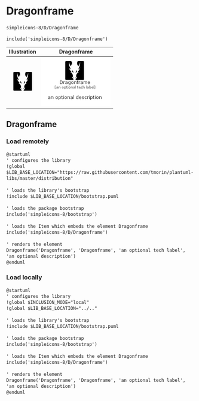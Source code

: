 # Dragonframe


```text
simpleicons-8/D/Dragonframe
```

```text
include('simpleicons-8/D/Dragonframe')
```



| Illustration | Dragonframe |
| :---: | :---: |
| ![illustration for Illustration](../../simpleicons-8/D/Dragonframe.png) | ![illustration for Dragonframe](../../simpleicons-8/D/Dragonframe.Local.png) |




## Dragonframe

### Load remotely
```plantuml
@startuml
' configures the library
!global $LIB_BASE_LOCATION="https://raw.githubusercontent.com/tmorin/plantuml-libs/master/distribution"

' loads the library's bootstrap
!include $LIB_BASE_LOCATION/bootstrap.puml

' loads the package bootstrap
include('simpleicons-8/bootstrap')

' loads the Item which embeds the element Dragonframe
include('simpleicons-8/D/Dragonframe')

' renders the element
Dragonframe('Dragonframe', 'Dragonframe', 'an optional tech label', 'an optional description')
@enduml
```

### Load locally
```plantuml
@startuml
' configures the library
!global $INCLUSION_MODE="local"
!global $LIB_BASE_LOCATION="../.."

' loads the library's bootstrap
!include $LIB_BASE_LOCATION/bootstrap.puml

' loads the package bootstrap
include('simpleicons-8/bootstrap')

' loads the Item which embeds the element Dragonframe
include('simpleicons-8/D/Dragonframe')

' renders the element
Dragonframe('Dragonframe', 'Dragonframe', 'an optional tech label', 'an optional description')
@enduml
```

